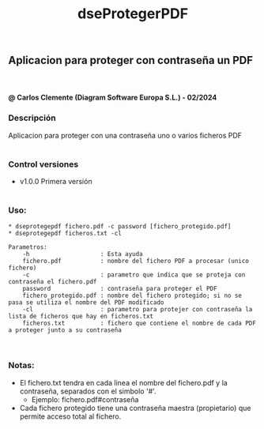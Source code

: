 <h1 align="center"> dseProtegerPDF </h1>
<br>

<h2> Aplicacion para proteger con contraseña un PDF  </h2>
<br>
<h4> @ Carlos Clemente (Diagram Software Europa S.L.) - 02/2024 </h4>

<h3>Descripción</h3>
Aplicacion para proteger con una contraseña uno o varios ficheros PDF <br><br>

### Control versiones

* v1.0.0 Primera versión 
<br><br>

### Uso:
```
* dseprotegepdf fichero.pdf -c password [fichero_protegido.pdf]
* dseprotegepdf ficheros.txt -cl

Parametros:
    -h                    : Esta ayuda
    fichero.pdf           : nombre del fichero PDF a procesar (unico fichero)
    -c                    : parametro que indica que se proteja con contraseña el fichero.pdf
    password              : contraseña para proteger el PDF
    fichero_protegido.pdf : nombre del fichero protegido; si no se pasa se utiliza el nombre del PDF modificado
    -cl                   : parametro para protejer con contraseña la lista de ficheros que hay en ficheros.txt
    ficheros.txt          : fichero que contiene el nombre de cada PDF a proteger junto a su contraseña

```
<br>

### Notas:
* El fichero.txt tendra en cada linea el nombre del fichero.pdf y la contraseña, separados con el simbolo '#'.
	* Ejemplo: fichero.pdf#contraseña
* Cada fichero protegido tiene una contraseña maestra (propietario) que permite acceso total al fichero.


